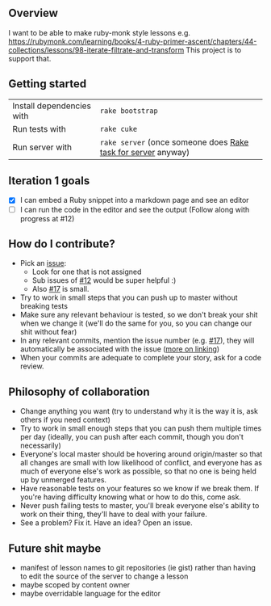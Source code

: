 Overview
--------

I want to be able to make ruby-monk style lessons
e.g. https://rubymonk.com/learning/books/4-ruby-primer-ascent/chapters/44-collections/lessons/98-iterate-filtrate-and-transform
This project is to support that.

Getting started
---------------

<table>
  <tr>
    <td> Install dependencies with </td>
    <td> <code>rake bootstrap</code> </td>
  </tr>
  <tr>
    <td> Run tests with </td>
    <td> <code>rake cuke</code> </td>
  </tr>
  <tr>
    <td> Run server with </td>
    <td> <code>rake server</code> (once someone does <a href="https://github.com/JoshCheek/miniature-octo-ironman/issues/11"> Rake task for server</a> anyway) </td>
  </tr>
</table>

Iteration 1 goals
-----------------

- [X] I can embed a Ruby snippet into a markdown page and see an editor
- [ ] I can run the code in the editor and see the output (Follow along with progress at #12)

How do I contribute?
--------------------

* Pick an [issue](https://github.com/JoshCheek/miniature-octo-ironman/issues):
  * Look for one that is not assigned
  * Sub issues of [#12][issue12] would be super helpful :)
  * Also [#17][issue17] is small.
* Try to work in small steps that you can push up to master without breaking tests
* Make sure any relevant behaviour is tested, so we don't break your shit when we change it (we'll do the same for you, so you can change our shit without fear)
* In any relevant commits, mention the issue number (e.g. [#17](issue17)), they will automatically be associated with the issue ([more on linking](https://help.github.com/articles/writing-on-github#references))
* When your commits are adequate to complete your story, ask for a code review.

Philosophy of collaboration
---------------------------

* Change anything you want (try to understand why it is the way it is, ask others if you need context)
* Try to work in small enough steps that you can push them multiple times per day (ideally, you can push after each commit, though you don't necessarily)
* Everyone's local master should be hovering around origin/master so that all changes are small with low likelihood of conflict, and everyone has as much of everyone else's work as possible, so that no one is being held up by unmerged features.
* Have reasonable tests on your features so we know if we break them. If you're having difficulty knowing what or how to do this, come ask.
* Never push failing tests to master, you'll break everyone else's ability to work on their thing, they'll have to deal with your failure.
* See a problem? Fix it. Have an idea? Open an issue.

Future shit maybe
-----------------

* manifest of lesson names to git repositories (ie gist) rather than having to edit the source of the server to change a lesson
* maybe scoped by content owner
* maybe overridable language for the editor


[issue2]:  https://github.com/JoshCheek/miniature-octo-ironman/issues/2
[issue11]: https://github.com/JoshCheek/miniature-octo-ironman/issues/11
[issue12]: https://github.com/JoshCheek/miniature-octo-ironman/issues/12
[issue17]: https://github.com/JoshCheek/miniature-octo-ironman/issues/17

